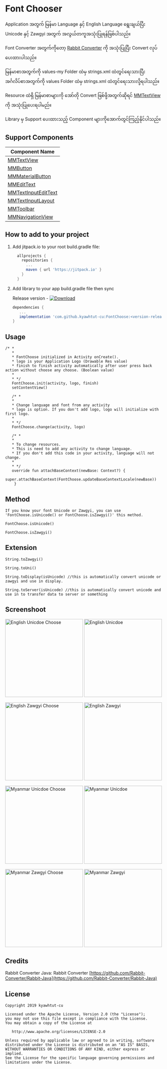 
# Font Chooser  
  
Application အတွက် မြန်မာ Language နှင့် English Language ရွေးချယ်ပြီး Unicode နှင့် Zawgyi အတွက် အလွယ်တကူအသုံးပြုရန်ဖြစ်ပါသည်။  
  
Font Converter အတွက်ကိုတော့ [Rabbit Converter](https://github.com/Rabbit-Converter/Rabbit-Java) ကို အသုံးပြုပြီး Convert လုပ်ပေးထားပါသည်။  
  
မြန်မာစာအတွက်ကို values-my Folder ထဲမှ strings.xml ထဲတွင်ရေးသားပြီး အင်္ဂလိပ်စာအတွက်ကို values Folder ထဲမှ strings.xml ထဲတွင်ရေးသားလို့ရပါသည်။  
  
Resource ထဲရှိ မြန်မာစာများကို အော်တို Convert ဖြစ်ဖို့အတွက်ဆိုရင် [MMTextView](https://github.com/kyawhtut-cu/FontChoose/blob/master/fontchooserlib/src/main/java/com/kyawhtut/fontchooserlib/component/MMTextView.kt) ကို အသုံးပြုပေးရပါမည်။  
  
Library မှ Support ပေးထားသည့် Component များကိုအောက်တွင်ကြည့်နိုင်ပါသည်။  
  
Support Components  
--------------  
  
| Component Name |  
|--|  
| [MMTextView](https://github.com/kyawhtut-cu/FontChoose/blob/master/fontchooserlib/src/main/java/com/kyawhtut/fontchooserlib/component/MMTextView.kt)  |  
| [MMButton](https://github.com/kyawhtut-cu/FontChoose/blob/master/fontchooserlib/src/main/java/com/kyawhtut/fontchooserlib/component/MMButton.kt)  |  
| [MMMaterialButton](https://github.com/kyawhtut-cu/FontChoose/blob/master/fontchooserlib/src/main/java/com/kyawhtut/fontchooserlib/component/MMMaterialButton.kt)  |  
| [MMEditText](https://github.com/kyawhtut-cu/FontChoose/blob/master/fontchooserlib/src/main/java/com/kyawhtut/fontchooserlib/component/MMEditText.kt)  |  
| [MMTextInputEditText](https://github.com/kyawhtut-cu/FontChoose/blob/master/fontchooserlib/src/main/java/com/kyawhtut/fontchooserlib/component/MMTextInputEditText.kt)  |  
| [MMTextInputLayout](https://github.com/kyawhtut-cu/FontChoose/blob/master/fontchooserlib/src/main/java/com/kyawhtut/fontchooserlib/component/MMTextInputLayout.kt)  |  
| [MMToolbar](https://github.com/kyawhtut-cu/FontChoose/blob/master/fontchooserlib/src/main/java/com/kyawhtut/fontchooserlib/component/MMToolbar.kt)  |  
| [MMNavigationView](https://github.com/kyawhtut-cu/FontChoose/blob/master/fontchooserlib/src/main/java/com/kyawhtut/fontchooserlib/component/MMNavigationView.kt)  |  
  
How to add to your project  
--------------  
  
1. Add jitpack.io to your root build.gradle file:  
  
     ```groovy  
       allprojects {  
         repositories {  
           ...  
           maven { url 'https://jitpack.io' }  
         }  
       }  
  
2. Add library to your app build.gradle file then sync  
  
   Release version - [![Download](https://raw.githubusercontent.com/kyawhtut-cu/FontChoose/master/screenshoot/download.svg?sanitize=true)](https://github.com/kyawhtut-cu/FontChoose/releases/)  
  
   ```groovy  
   dependencies {  
      ...  
      implementation 'com.github.kyawhtut-cu:FontChoose:<version-release>'  
   }  
   ```  
  
Usage  
--------------  
  
    /* *  
       *  
       * FontChoose initialized in Activity onCreate().  
       * logo is your Application Logo (Drawable Res value)  
       * finish to finish activity automatically after user press back action without choose any choose. (Boolean value)  
       *  
       * */  
       FontChoose.init(activity, logo, finish)  
       setContentView()  
  
       /* *  
       *  
       * Change language and font from any activity  
       * logo is option. If you don't add logo, logo will initialize with first logo.  
       *  
       * */  
       FontChoose.change(activity, logo)  
  
       /* *  
       *  
       * To change resources.  
       * This is need to add any activity to change language.  
       * If you don't add this code in your activity, language will not change.  
       *  
       * */  
       override fun attachBaseContext(newBase: Context?) {  
            super.attachBaseContext(FontChoose.updateBaseContextLocale(newBase))  
        }  
  
  
Method  
--------------  
  
    If you know your font Unicode or Zawgyi, you can use 'FontChoose.isUnicode() or FontChoose.isZawgyi()' this method.  
  
    FontChoose.isUnicode()  
  
    FontChoose.isZawgyi()  
  
Extension  
--------------  
  
    String.toZawgyi()  
  
    String.toUni()  
  
    String.toDisplay(isUnicode) //this is automatically convert unicode or zawgyi and use in display.  
  
    String.toServer(isUnicode) //this is automatically convert unicode and use in to transfer data to server or something  
  
  
Screenshoot  
--------  
  <img alt="English Unicdoe Choose" src="https://raw.githubusercontent.com/kyawhtut-cu/FontChoose/master/screenshoot/en-uni-choose.png" width="250"/> <img alt="English Unicdoe" src="https://raw.githubusercontent.com/kyawhtut-cu/FontChoose/master/screenshoot/en-uni.png" width="250"/>
  
   <img alt="English Zawgyi Choose" src="https://raw.githubusercontent.com/kyawhtut-cu/FontChoose/master/screenshoot/en-zawgyi-choose.png" width="250"/> <img alt="English Zawgyi" src="https://raw.githubusercontent.com/kyawhtut-cu/FontChoose/master/screenshoot/en-zawgyi.png" width="250"/>
   
   <img alt="Myanmar Unicdoe Choose" src="https://raw.githubusercontent.com/kyawhtut-cu/FontChoose/master/screenshoot/mm-uni-choose.png" width="250"/> <img alt="Myanmar Unicdoe" src="https://raw.githubusercontent.com/kyawhtut-cu/FontChoose/master/screenshoot/mm-uni.png" width="250"/>
   
   <img alt="Myanmar Zawgyi Choose" src="https://raw.githubusercontent.com/kyawhtut-cu/FontChoose/master/screenshoot/mm-zawgyi-choose.png" width="250"/> <img alt="Myanmar Zawgyi" src="https://raw.githubusercontent.com/kyawhtut-cu/FontChoose/master/screenshoot/mm-zawgyi.png" width="250"/>
  
Credits  
--------  
  
Rabbit Converter Java: Rabbit Converter [https://github.com/Rabbit-Converter/Rabbit-Java](https://github.com/Rabbit-Converter/Rabbit-Java)  
  
License  
--------  
  
    Copyright 2019 kyawhtut-cu  
  
    Licensed under the Apache License, Version 2.0 (the "License");  
    you may not use this file except in compliance with the License.  
    You may obtain a copy of the License at  
  
       http://www.apache.org/licenses/LICENSE-2.0  
  
    Unless required by applicable law or agreed to in writing, software  
    distributed under the License is distributed on an "AS IS" BASIS,  
    WITHOUT WARRANTIES OR CONDITIONS OF ANY KIND, either express or implied.  
    See the License for the specific language governing permissions and  
    limitations under the License.
